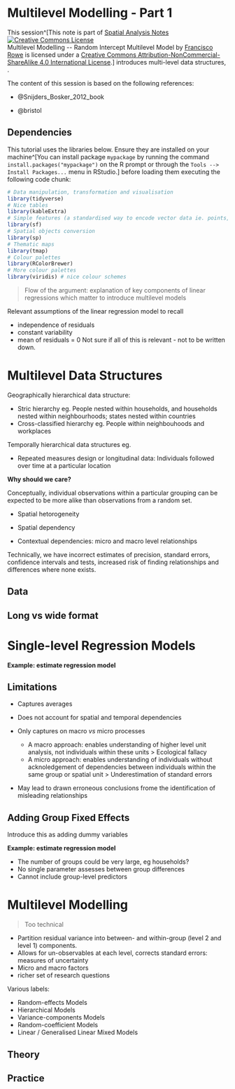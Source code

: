 # Multilevel Modelling - Part 1

This session^[This note is part of [Spatial Analysis Notes](index.html) <a rel="license" href="http://creativecommons.org/licenses/by-nc-sa/4.0/"><img alt="Creative Commons License" style="border-width:0" src="https://i.creativecommons.org/l/by-nc-sa/4.0/88x31.png" /></a><br /><span xmlns:dct="http://purl.org/dc/terms/" property="dct:title">Multilevel Modelling -- Random Intercept Multilevel Model</span> by <a xmlns:cc="http://creativecommons.org/ns#" href="http://franciscorowe.com" property="cc:attributionName" rel="cc:attributionURL">Francisco Rowe</a> is licensed under a <a rel="license" href="http://creativecommons.org/licenses/by-nc-sa/4.0/">Creative Commons Attribution-NonCommercial-ShareAlike 4.0 International License</a>.] introduces multi-level data structures, .


The content of this session is based on the following references:

* @Snijders_Bosker_2012_book

* @bristol

## Dependencies

This tutorial uses the libraries below. Ensure they are installed on your machine^[You can install package `mypackage` by running the command `install.packages("mypackage")` on the R prompt or through the `Tools --> Install Packages...` menu in RStudio.] before loading them executing the following code chunk:


```r
# Data manipulation, transformation and visualisation
library(tidyverse)
# Nice tables
library(kableExtra)
# Simple features (a standardised way to encode vector data ie. points, lines, polygons)
library(sf) 
# Spatial objects conversion
library(sp) 
# Thematic maps
library(tmap) 
# Colour palettes
library(RColorBrewer) 
# More colour palettes
library(viridis) # nice colour schemes
```

> Flow of the argument: explanation of key components of linear regressions which matter to introduce multilevel models

Relevant assumptions of the linear regression model to recall
* independence of residuals
* constant variability
* mean of residuals = 0 
Not sure if all of this is relevant - not to be written down.


# Multilevel Data Structures

Geographically hierarchical data structure: 
* Stric hierarchy eg. People nested within households, and households nested within neighbourhoods; states nested within countries
* Cross-classified hierarchy eg. People within neighbouhoods and workplaces

Temporally hierarchical data structures eg.
* Repeated measures design or longitudinal data: Individuals followed over time at a particular location


**Why should we care?**

Conceptually, individual observations within a particular grouping can be expected to be more alike than observations from a random set.

* Spatial hetorogeneity

* Spatial dependency

* Contextual dependencies: micro and macro level relationships

Technically, we have incorrect estimates of precision, standard errors, confidence intervals and tests, increased risk of finding relationships and differences where none exists.

## Data

## Long vs wide format

# Single-level Regression Models

**Example: estimate regression model**

## Limitations

* Captures averages

* Does not account for spatial and temporal dependencies

* Only captures on macro *vs* micro processes
  +  A macro approach: enables understanding of higher level unit analysis, not individuals within these units > Ecological fallacy
  + A micro approach: enables understanding of individuals without acknoledgement of dependencies between individuals within the same group or spatial unit > Underestimation of standard errors

* May lead to drawn erroneous conclusions frome the identification of misleading relationships

## Adding Group Fixed Effects

Introduce this as adding dummy variables

**Example: estimate regression model**

* The number of groups could be very large, eg households?
* No single parameter assesses between group differences
* Cannot include group-level predictors

# Multilevel Modelling

> Too technical
* Partition residual variance into between- and within-group (level 2 and level 1) components.
* Allows for un-observables at each level, corrects standard errors: measures of uncertainty
* Micro and macro factors
* richer set of research questions


Various labels:
* Random-effects Models
* Hierarchical Models
* Variance-components Models
* Random-coefficient Models
* Linear / Generalised Linear Mixed Models

## Theory

## Practice
